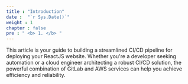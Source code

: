 ```yaml
---
title : "Introduction"
date :  "`r Sys.Date()`" 
weight : 1 
chapter : false
pre : " <b> 1. </b> "
---
```


This article is your guide to building a streamlined CI/CD pipeline for deploying your ReactJS website. Whether you're a developer seeking automation or a cloud engineer architecting a robust CI/CD solution, the powerful combination of GitLab and AWS services can help you achieve efficiency and reliability. 